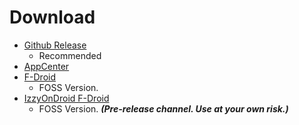 # Download

- [Github Release](https://github.com/deltazefiro/Amarok-Hider/releases)
    - Recommended
- [AppCenter](https://install.appcenter.ms/users/deltazefiro/apps/amarok/distribution_groups/public)
- [F-Droid](https://f-droid.org/packages/deltazero.amarok.foss/)
    - FOSS Version.
- [IzzyOnDroid F-Droid](https://apt.izzysoft.de/fdroid/index/apk/deltazero.amarok.foss)
    - FOSS Version. ***(Pre-release channel. Use at your own risk.)*** 